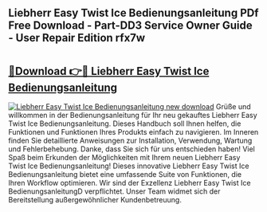 ## Liebherr Easy Twist Ice Bedienungsanleitung PDf Free Download - Part-DD3 Service Owner Guide - User Repair Edition rfx7w

# <h2><a href="http://df0yyqw.blite.top/?on=Liebherr+Easy+Twist+Ice+Bedienungsanleitung">🔗Download 👉🔴 Liebherr Easy Twist Ice Bedienungsanleitung</a></h2>

[![Liebherr Easy Twist Ice Bedienungsanleitung new download](https://i.imgur.com/lujVjoI.png)](http://df0yyqw.blite.top/?on=Liebherr+Easy+Twist+Ice+Bedienungsanleitung)
Grüße und willkommen in der Bedienungsanleitung für Ihr neu gekauftes Liebherr Easy Twist Ice Bedienungsanleitung. Dieses Handbuch soll Ihnen helfen, die Funktionen und Funktionen Ihres Produkts einfach zu navigieren. Im Inneren finden Sie detaillierte Anweisungen zur Installation, Verwendung, Wartung und Fehlerbehebung. Danke, dass Sie sich für uns entschieden haben! Viel Spaß beim Erkunden der Möglichkeiten mit Ihrem neuen Liebherr Easy Twist Ice Bedienungsanleitung! Dieses innovative Liebherr Easy Twist Ice Bedienungsanleitung bietet eine umfassende Suite von Funktionen, die Ihren Workflow optimieren. Wir sind der Exzellenz Liebherr Easy Twist Ice BedienungsanleitungD verpflichtet. Unser Team widmet sich der Bereitstellung außergewöhnlicher Kundenbetreuung.
